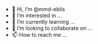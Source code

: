 - 👋 Hi, I’m @mmd-eblis
- 👀 I’m interested in ...
- 🌱 I’m currently learning ...
- 💞️ I’m looking to collaborate on ...
- 📫 How to reach me ...

<!---
mmd-eblis/mmd-eblis is a ✨ special ✨ repository because its `README.md` (this file) appears on your GitHub profile.
You can click the Preview link to take a look at your changes.
--->

